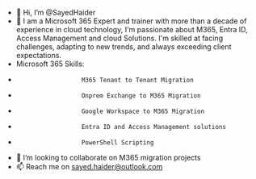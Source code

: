 - 👋 Hi, I’m @SayedHaider
- 👀 I am a Microsoft 365 Expert and trainer with more than a decade of experience in cloud technology, I'm passionate about M365, Entra ID, Access Management and cloud Solutions. I'm skilled at facing challenges, adapting to new trends, and always exceeding client expectations.
- Microsoft 365 Skills:
-                       M365 Tenant to Tenant Migration
-                       Onprem Exchange to M365 Migration
-                       Google Workspace to M365 Migration
-                       Entra ID and Access Management solutions
-                       PowerShell Scripting 
- 💞️ I’m looking to collaborate on M365 migration projects
- 📫 Reach me on sayed.haider@outlook.com
